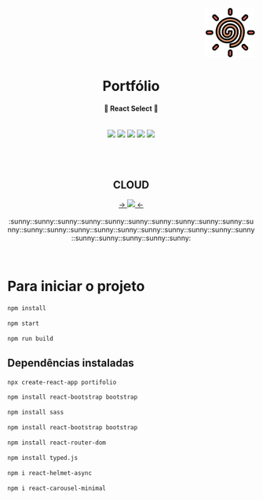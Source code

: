 

<div align="right"><img src="https://github.com/lipollis/Imagens-Git/blob/main/sun.png" /></div>

<h1 align="center"> Portfólio </h1>

<h4 align="center"> 
	🚀  React Select  🚀
</h4>
<br>
<div align="center">
  <img src="https://cdn.jsdelivr.net/gh/devicons/devicon/icons/html5/html5-plain-wordmark.svg" width="70px" />
  <img src="https://cdn.jsdelivr.net/gh/devicons/devicon/icons/css3/css3-plain-wordmark.svg" width="70px" />
  <img src="https://cdn.jsdelivr.net/gh/devicons/devicon/icons/sass/sass-original.svg" width="70px" />
  <img src="https://cdn.jsdelivr.net/gh/devicons/devicon/icons/react/react-original-wordmark.svg" width="70px" />
  <img src="https://cdn.jsdelivr.net/gh/devicons/devicon/icons/bootstrap/bootstrap-plain-wordmark.svg" width="70px" />
  <br>
  <br>
</div>
<br>
<br>
<h2 align="center"> CLOUD </h2>
  <div align="center"><a href="alinepollis-portifolio.netlify.app" target="_blank" align-items-center> -> <img src="https://img.shields.io/badge/Netlify-00C7B7?style=for-the-badge&logo=netlify&logoColor=white"> <- </img></a></div>

<br>
<div align="center">:sunny::sunny::sunny::sunny::sunny::sunny::sunny::sunny::sunny::sunny::sunny::sunny::sunny::sunny::sunny::sunny::sunny::sunny::sunny::sunny::sunny::sunny::sunny::sunny::sunny::sunny:</div>
<br>
<br>

# Para iniciar o projeto
```bash
npm install
```
```bash
npm start
```
```bash
npm run build
```

## Dependências instaladas
```bash
npx create-react-app portifolio
```
	
```bash
npm install react-bootstrap bootstrap
```

```bash
npm install sass
```

```bash
npm install react-bootstrap bootstrap
```

```bash
npm install react-router-dom
```
```bash
npm install typed.js
```
```bash
npm i react-helmet-async
```
```bash
npm i react-carousel-minimal
```
```bash

```
